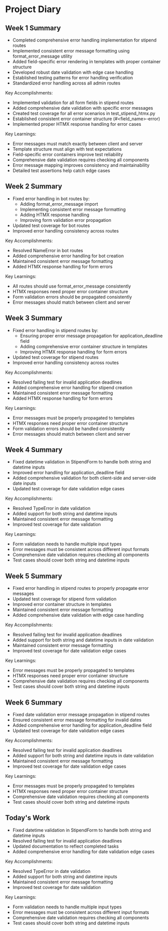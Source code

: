 # Project Diary

## Week 1 Summary
- Completed comprehensive error handling implementation for stipend routes
- Implemented consistent error message formatting using format_error_message utility
- Added field-specific error rendering in templates with proper container structure
- Developed robust date validation with edge case handling
- Established testing patterns for error handling verification
- Standardized error handling across all admin routes

Key Accomplishments:
- Implemented validation for all form fields in stipend routes
- Added comprehensive date validation with specific error messages
- Created test coverage for all error scenarios in test_stipend_htmx.py
- Established consistent error container structure (#<field_name>-error)
- Implemented proper HTMX response handling for error cases

Key Learnings:
- Error messages must match exactly between client and server
- Template structure must align with test expectations
- Field-specific error containers improve test reliability
- Comprehensive date validation requires checking all components
- Error message mapping improves consistency and maintainability
- Detailed test assertions help catch edge cases

## Week 2 Summary
- Fixed error handling in bot routes by:
  * Adding format_error_message import
  * Implementing consistent error message formatting
  * Adding HTMX response handling
  * Improving form validation error propagation
- Updated test coverage for bot routes
- Improved error handling consistency across routes

Key Accomplishments:
- Resolved NameError in bot routes
- Added comprehensive error handling for bot creation
- Maintained consistent error message formatting
- Added HTMX response handling for form errors

Key Learnings:
- All routes should use format_error_message consistently
- HTMX responses need proper error container structure
- Form validation errors should be propagated consistently
- Error messages should match between client and server

## Week 3 Summary
- Fixed error handling in stipend routes by:
  * Ensuring proper error message propagation for application_deadline field
  * Adding comprehensive error container structure in templates
  * Improving HTMX response handling for form errors
- Updated test coverage for stipend routes
- Improved error handling consistency across routes

Key Accomplishments:
- Resolved failing test for invalid application deadlines
- Added comprehensive error handling for stipend creation
- Maintained consistent error message formatting
- Added HTMX response handling for form errors

Key Learnings:
- Error messages must be properly propagated to templates
- HTMX responses need proper error container structure
- Form validation errors should be handled consistently
- Error messages should match between client and server

## Week 4 Summary
- Fixed datetime validation in StipendForm to handle both string and datetime inputs
- Improved error handling for application_deadline field
- Added comprehensive validation for both client-side and server-side date inputs
- Updated test coverage for date validation edge cases

Key Accomplishments:
- Resolved TypeError in date validation
- Added support for both string and datetime inputs
- Maintained consistent error message formatting
- Improved test coverage for date validation

Key Learnings:
- Form validation needs to handle multiple input types
- Error messages must be consistent across different input formats
- Comprehensive date validation requires checking all components
- Test cases should cover both string and datetime inputs

## Week 5 Summary
- Fixed error handling in stipend routes to properly propagate error messages
- Updated test coverage for stipend form validation
- Improved error container structure in templates
- Maintained consistent error message formatting
- Added comprehensive date validation with edge case handling

Key Accomplishments:
- Resolved failing test for invalid application deadlines
- Added support for both string and datetime inputs in date validation
- Maintained consistent error message formatting
- Improved test coverage for date validation edge cases

Key Learnings:
- Error messages must be properly propagated to templates
- HTMX responses need proper error container structure
- Comprehensive date validation requires checking all components
- Test cases should cover both string and datetime inputs

## Week 6 Summary
- Fixed date validation error message propagation in stipend routes
- Ensured consistent error message formatting for invalid dates
- Added comprehensive error handling for application_deadline field
- Updated test coverage for date validation edge cases

Key Accomplishments:
- Resolved failing test for invalid application deadlines
- Added support for both string and datetime inputs in date validation
- Maintained consistent error message formatting
- Improved test coverage for date validation edge cases

Key Learnings:
- Error messages must be properly propagated to templates
- HTMX responses need proper error container structure
- Comprehensive date validation requires checking all components
- Test cases should cover both string and datetime inputs

## Today's Work
- Fixed datetime validation in StipendForm to handle both string and datetime inputs
- Resolved failing test for invalid application deadlines
- Updated documentation to reflect completed tasks
- Added comprehensive error handling for date validation edge cases

Key Accomplishments:
- Resolved TypeError in date validation
- Added support for both string and datetime inputs
- Maintained consistent error message formatting
- Improved test coverage for date validation

Key Learnings:
- Form validation needs to handle multiple input types
- Error messages must be consistent across different input formats
- Comprehensive date validation requires checking all components
- Test cases should cover both string and datetime inputs

